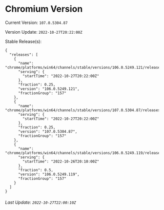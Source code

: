 # Chromium Version

Current Version: `107.0.5304.87`

Version Update: `2022-10-27T20:22:00Z`

Stable Release(s):
```
{
  "releases": [
    {
      "name": "chrome/platforms/win64/channels/stable/versions/106.0.5249.121/releases/1666902120",
      "serving": {
        "startTime": "2022-10-27T20:22:00Z"
      },
      "fraction": 0.25,
      "version": "106.0.5249.121",
      "fractionGroup": "157"
    },
    {
      "name": "chrome/platforms/win64/channels/stable/versions/107.0.5304.87/releases/1666902120",
      "serving": {
        "startTime": "2022-10-27T20:22:00Z"
      },
      "fraction": 0.25,
      "version": "107.0.5304.87",
      "fractionGroup": "157"
    },
    {
      "name": "chrome/platforms/win64/channels/stable/versions/106.0.5249.119/releases/1666815000",
      "serving": {
        "startTime": "2022-10-26T20:10:00Z"
      },
      "fraction": 0.5,
      "version": "106.0.5249.119",
      "fractionGroup": "157"
    }
  ]
}
```

###### Last Update: `2022-10-27T22:00:10Z`
